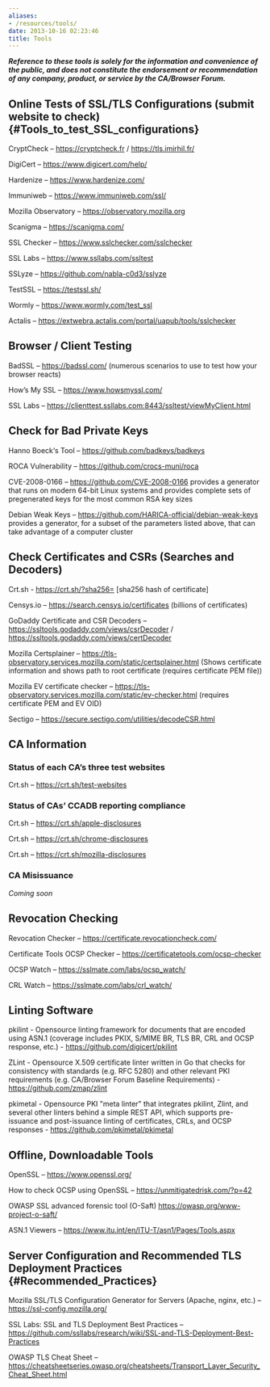 ```yaml
---
aliases:
- /resources/tools/
date: 2013-10-16 02:23:46
title: Tools
---
```


**_Reference to these tools is solely for the information and convenience of the public, and does not constitute the endorsement or recommendation of any company, product, or service by the CA/Browser Forum._**

## Online Tests of SSL/TLS Configurations (submit website to check) {#Tools_to_test_SSL_configurations}

CryptCheck – https://cryptcheck.fr / https://tls.imirhil.fr/

DigiCert  – https://www.digicert.com/help/

Hardenize – https://www.hardenize.com/

Immuniweb – https://www.immuniweb.com/ssl/

Mozilla Observatory – https://observatory.mozilla.org

Scanigma – https://scanigma.com/

SSL Checker – https://www.sslchecker.com/sslchecker

SSL Labs – https://www.ssllabs.com/ssltest

SSLyze – https://github.com/nabla-c0d3/sslyze

TestSSL – https://testssl.sh/

Wormly – https://www.wormly.com/test_ssl

Actalis – https://extwebra.actalis.com/portal/uapub/tools/sslchecker

## Browser / Client Testing

BadSSL – https://badssl.com/  (numerous scenarios to use to test how your browser reacts)

How’s My SSL – https://www.howsmyssl.com/

SSL Labs  – https://clienttest.ssllabs.com:8443/ssltest/viewMyClient.html

## Check for Bad Private Keys

Hanno Boeck‘s Tool – https://github.com/badkeys/badkeys

ROCA Vulnerability – https://github.com/crocs-muni/roca

CVE-2008-0166 – https://github.com/CVE-2008-0166 provides a generator that runs on modern 64-bit Linux systems and provides complete sets of pregenerated keys for the most common RSA key sizes

Debian Weak Keys – https://github.com/HARICA-official/debian-weak-keys provides a generator, for a subset of the parameters listed above, that can take advantage of a computer cluster

## Check Certificates and CSRs (Searches and Decoders)

Crt.sh - https://crt.sh/?sha256=   [sha256 hash of certificate]

Censys.io – https://search.censys.io/certificates  (billions of certificates)

GoDaddy Certificate and CSR Decoders  – https://ssltools.godaddy.com/views/csrDecoder / https://ssltools.godaddy.com/views/certDecoder

Mozilla Certsplainer – https://tls-observatory.services.mozilla.com/static/certsplainer.html  (Shows certificate information and shows path to root certificate (requires certificate PEM file))

Mozilla EV certificate checker – https://tls-observatory.services.mozilla.com/static/ev-checker.html (requires certificate PEM and EV OID)

Sectigo – https://secure.sectigo.com/utilities/decodeCSR.html

## CA Information

### Status of each CA’s three test websites

Crt.sh – https://crt.sh/test-websites

### Status of CAs’ CCADB reporting compliance

Crt.sh – https://crt.sh/apple-disclosures

Crt.sh – https://crt.sh/chrome-disclosures

Crt.sh – https://crt.sh/mozilla-disclosures

### CA Misissuance

_Coming soon_

## Revocation Checking

Revocation Checker – https://certificate.revocationcheck.com/

Certificate Tools OCSP Checker – https://certificatetools.com/ocsp-checker

OCSP Watch – https://sslmate.com/labs/ocsp_watch/

CRL Watch – https://sslmate.com/labs/crl_watch/

## Linting Software

pkilint - Opensource linting framework for documents that are encoded using ASN.1 (coverage includes PKIX, S/MIME BR, TLS BR, CRL and OCSP response, etc.) - https://github.com/digicert/pkilint 

ZLint - Opensource X.509 certificate linter written in Go that checks for consistency with standards (e.g. RFC 5280) and other relevant PKI requirements (e.g. CA/Browser Forum Baseline Requirements) - https://github.com/zmap/zlint

pkimetal - Opensource PKI "meta linter" that integrates pkilint, Zlint, and several other linters behind a simple REST API, which supports pre-issuance and post-issuance linting of certificates, CRLs, and OCSP responses - https://github.com/pkimetal/pkimetal

## Offline, Downloadable Tools

OpenSSL – https://www.openssl.org/

How to check OCSP using OpenSSL – https://unmitigatedrisk.com/?p=42

OWASP SSL advanced forensic tool (O-Saft) https://owasp.org/www-project-o-saft/

ASN.1 Viewers – https://www.itu.int/en/ITU-T/asn1/Pages/Tools.aspx

## Server Configuration and Recommended TLS Deployment Practices {#Recommended_Practices}

Mozilla SSL/TLS Configuration Generator for Servers (Apache, nginx, etc.) – https://ssl-config.mozilla.org/

SSL Labs: SSL and TLS Deployment Best Practices – https://github.com/ssllabs/research/wiki/SSL-and-TLS-Deployment-Best-Practices

OWASP TLS Cheat Sheet – https://cheatsheetseries.owasp.org/cheatsheets/Transport_Layer_Security_Cheat_Sheet.html
